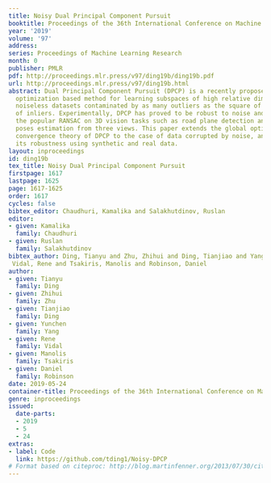 ```yaml
---
title: Noisy Dual Principal Component Pursuit
booktitle: Proceedings of the 36th International Conference on Machine Learning
year: '2019'
volume: '97'
address: 
series: Proceedings of Machine Learning Research
month: 0
publisher: PMLR
pdf: http://proceedings.mlr.press/v97/ding19b/ding19b.pdf
url: http://proceedings.mlr.press/v97/ding19b.html
abstract: Dual Principal Component Pursuit (DPCP) is a recently proposed non-convex
  optimization based method for learning subspaces of high relative dimension from
  noiseless datasets contaminated by as many outliers as the square of the number
  of inliers. Experimentally, DPCP has proved to be robust to noise and outperform
  the popular RANSAC on 3D vision tasks such as road plane detection and relative
  poses estimation from three views. This paper extends the global optimality and
  convergence theory of DPCP to the case of data corrupted by noise, and further demonstrates
  its robustness using synthetic and real data.
layout: inproceedings
id: ding19b
tex_title: Noisy Dual Principal Component Pursuit
firstpage: 1617
lastpage: 1625
page: 1617-1625
order: 1617
cycles: false
bibtex_editor: Chaudhuri, Kamalika and Salakhutdinov, Ruslan
editor:
- given: Kamalika
  family: Chaudhuri
- given: Ruslan
  family: Salakhutdinov
bibtex_author: Ding, Tianyu and Zhu, Zhihui and Ding, Tianjiao and Yang, Yunchen and
 Vidal, Rene and Tsakiris, Manolis and Robinson, Daniel
author:
- given: Tianyu
  family: Ding
- given: Zhihui
  family: Zhu
- given: Tianjiao
  family: Ding
- given: Yunchen
  family: Yang
- given: Rene
  family: Vidal
- given: Manolis
  family: Tsakiris
- given: Daniel
  family: Robinson
date: 2019-05-24
container-title: Proceedings of the 36th International Conference on Machine Learning
genre: inproceedings
issued:
  date-parts:
  - 2019
  - 5
  - 24
extras:
- label: Code
  link: https://github.com/tding1/Noisy-DPCP
# Format based on citeproc: http://blog.martinfenner.org/2013/07/30/citeproc-yaml-for-bibliographies/
---
```

